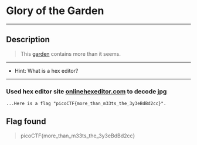 # Glory of the Garden

---

## Description

> This [garden](../GloryOfTheGarden/garden.jpg) contains more than it seems.

---

* Hint: What is a hex editor?

---

### Used hex editor site [onlinehexeditor.com](https://www.onlinehexeditor.com/) to decode jpg

``` text
...Here is a flag "picoCTF{more_than_m33ts_the_3y3eBdBd2cc}".
```

## Flag found

> picoCTF{more_than_m33ts_the_3y3eBdBd2cc}
